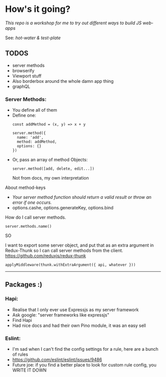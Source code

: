 # How's it going?

*This repo is a workshop for me to try out different ways to build JS web-apps*

See: *hot-water & test-plate*

## TODOS
- server methods
- browserify
- Viewport stuff
- Also borderbox around the whole damn app thing
- graphQL


### Server Methods:
- You define all of them
- Define one:
    ```
    const addMethod = (x, y) => x + y

    server.method({
      name: 'add',
      method: addMethod,
      options: {}
    })
    ```
- Or, pass an array of method Objects:
  ```
  server.method([add, delete, edit...])
  ```
  Not from docs, my own interpretation

About method-keys

- *Your server method function should return a valid result or throw an error if one occurs.*
- options.cashe, options.generateKey, options.bind

How do I call server methods.
```
server.methods.name()
```

SO

I want to export some server object, and put that as an extra argument in Redux-Thunk so I can call server methods from the client.
https://github.com/reduxjs/redux-thunk
```
applyMiddleware(thunk.withExtraArgument({ api, whatever }))
```

----

## Packages :)

### Hapi:
- Realise that I only ever use Expressjs as my server framework
- Ask google: "server frameworks like expressjs"
- Find Hapi
- Had nice docs and had their own Pino module, it was an easy sell

### Eslint:
- I'm sad when I can't find the config settings for a rule, here are a bunch of rules
- https://github.com/eslint/eslint/issues/9486
- Future joe: if you find a better place to look for custom rule config, you WRITE IT DOWN

